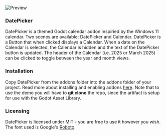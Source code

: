 ![Preview](https://i.imgur.com/leSPQMu.png)

### DatePicker
DatePicker is a themed Godot calendar addon inspiried by the Windows 11 calendar. Two scenes are available: DatePicker and Calendar. DatePicker is a Button that when clicked displays a Calendar. When a date on the Calendar is selected, the Calendar is hidden and the text of the DatePicker button is updated. The header of the Calendar (i.e. 2025 or March 2025) can be clicked to toggle between the year and month views.

### Installation
Copy DatePicker from the addons folder into the addons folder of your project. Read more about installing and enabling addons [here](https://docs.godotengine.org/en/stable/tutorials/plugins/editor/installing_plugins.html). Note that to use the demo you will have to **git clone** the repo, since the artifact is setup for use with the Godot Asset Library.

### Licensing
DatePicker is licensed under MIT - you are free to use it however you wish. The font used is Google's [Roboto](https://fonts.google.com/specimen/Roboto).